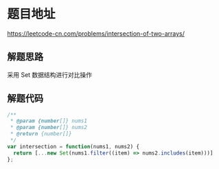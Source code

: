 # 题目地址

https://leetcode-cn.com/problems/intersection-of-two-arrays/

## 解题思路

采用 Set 数据结构进行对比操作

## 解题代码

```js
/**
 * @param {number[]} nums1
 * @param {number[]} nums2
 * @return {number[]}
 */
var intersection = function(nums1, nums2) {
  return [...new Set(nums1.filter((item) => nums2.includes(item)))]
};
```
